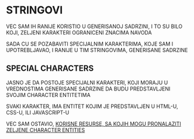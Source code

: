 # STRINGOVI

VEC SAM IH RANIJE KORISTIO U GENERISANOJ SADRZINI, I TO SU BILO KOJI, ZELJENI KARAKTERI OGRANICENI ZNACIMA NAVODA

SADA CU SE POZABAVITI SPECIJALNIM KARAKTERIMA, KOJE SAM I UPOTREBLJAVAO, I RANIJE U TIM STRINGOVIMA, GENERISANE SADRZINE

## SPECIAL CHARACTERS

JASNO JE DA POSTOJE SPECIJALNI KARAKTERI, KOJI MORAJU U VREDNOSTIMA GENERISANE SADRZINE DA BUDU PREDSTAVLJENI SVOJIM CHARACTER ENTITETIMA

SVAKI KARAKTER, IMA ENTITET KOJIM JE PREDSTAVLJEN U HTML-U, CSS-U, ILI JAVASCRIPT-U

VEC SAM OSTAVIO, [KORISNE RESURSE, SA KOJIH MOGU PRONALAZITI ZELJENE CHARACTER ENTITIES](../../korisne%20stvari%20i%20podsetnici/CHARACTER%20ENTITIES.md)